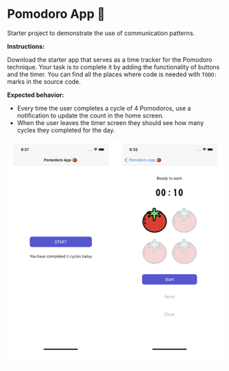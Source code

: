 # Pomodoro App 🍅

Starter project to demonstrate the use of communication patterns.

**Instructions:**

Download the starter app that serves as a time tracker for the Pomodoro technique. Your task is to complete it by adding the functionality of buttons and the timer. You can find all the places where code is needed with `TODO:` marks in the source code.

**Expected behavior:**

- Every time the user completes a cycle of 4 Pomodoros, use a notification to update the count in the home screen.
- When the user leaves the timer screen they should see how many cycles they completed for the day.


![pomodoro-ui](pomodoro-ui.png)
